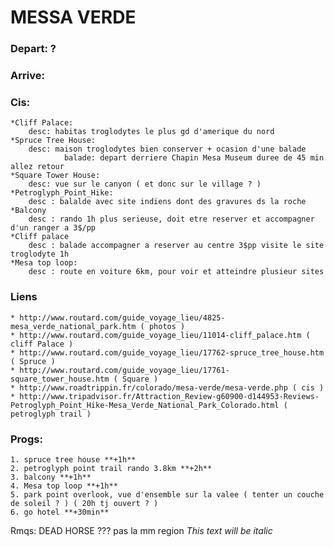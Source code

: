 # MESSA VERDE

### Depart: ?
### Arrive: 

### Cis: 

    *Cliff Palace:	
        desc: habitas troglodytes le plus gd d'amerique du nord
    *Spruce Tree House:
        desc: maison troglodytes bien conserver + ocasion d'une balade 
                balade: depart derriere Chapin Mesa Museum duree de 45 min allez retour 
    *Square Tower House:
        desc: vue sur le canyon ( et donc sur le village ? )
    *Petroglyph_Point_Hike: 
        desc : balalde avec site indiens dont des gravures ds la roche
    *Balcony
        desc : rando 1h plus serieuse, doit etre reserver et accompagner d'un ranger a 3$/pp
    *Cliff palace
        desc : balade accompagner a reserver au centre 3$pp visite le site troglodyte 1h
    *Mesa top loop: 
        desc : route en voiture 6km, pour voir et atteindre plusieur sites
### Liens

	* http://www.routard.com/guide_voyage_lieu/4825-mesa_verde_national_park.htm ( photos )
	* http://www.routard.com/guide_voyage_lieu/11014-cliff_palace.htm ( cliff Palace )
    * http://www.routard.com/guide_voyage_lieu/17762-spruce_tree_house.htm ( Spruce )
    * http://www.routard.com/guide_voyage_lieu/17761-square_tower_house.htm ( Square )
    * http://www.roadtrippin.fr/colorado/mesa-verde/mesa-verde.php ( cis )
    * http://www.tripadvisor.fr/Attraction_Review-g60900-d144953-Reviews-Petroglyph_Point_Hike-Mesa_Verde_National_Park_Colorado.html ( petroglyph trail )

### Progs:
    1. spruce tree house **+1h**
    2. petroglyph point trail rando 3.8km **+2h**
    3. balcony **+1h**
    4. Mesa top loop **+1h**
    5. park point overlook, vue d'ensemble sur la valee ( tenter un couche de soleil ? ) ( 20h tj ouvert ? )
    6. go hotel **+30min**

Rmqs: DEAD HORSE ??? pas la mm region
*This text will be italic*
